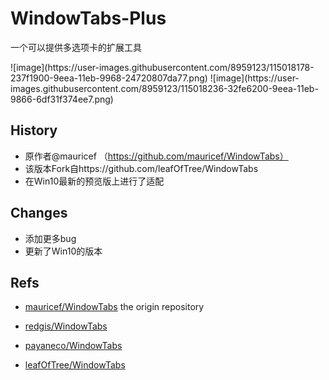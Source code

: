 # WindowTabs-Plus

一个可以提供多选项卡的扩展工具

<p>
![image](https://user-images.githubusercontent.com/8959123/115018178-237f1900-9eea-11eb-9968-24720807da77.png)
![image](https://user-images.githubusercontent.com/8959123/115018236-32fe6200-9eea-11eb-9866-6df31f374ee7.png)
</p>

## History
- 原作者@mauricef （https://github.com/mauricef/WindowTabs）
- 该版本Fork自https://github.com/leafOfTree/WindowTabs
- 在Win10最新的预览版上进行了适配

## Changes

- 添加更多bug
- 更新了Win10的版本

## Refs

- [mauricef/WindowTabs](https://github.com/mauricef/WindowTabs) the origin repository

- [redgis/WindowTabs](https://github.com/redgis/WindowTabs)

- [payaneco/WindowTabs](https://github.com/payaneco/WindowTabs)

- [leafOfTree/WindowTabs](https://github.com/leafOfTree/WindowTabs)
